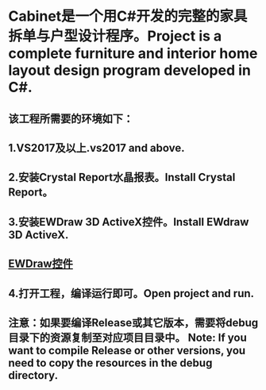 Cabinet是一个用C#开发的完整的家具拆单与户型设计程序。Project is a complete furniture and interior home layout design  program developed in C#. 
=========
该工程所需要的环境如下：
---------
1.VS2017及以上.vs2017 and above.
---------
2.安装Crystal Report水晶报表。Install Crystal Report。
---------
3.安装EWDraw 3D ActiveX控件。Install EWdraw 3D ActiveX.
---------
[EWDraw控件](http://eastwindsoft.com/ftpman/setup_ult_v15.exe)
---------
4.打开工程，编译运行即可。Open project and run.
---------
注意：如果要编译Release或其它版本，需要将debug目录下的资源复制至对应项目目录中。
Note: If you want to compile Release or other versions, you need to copy the resources in the debug directory. 
---------
